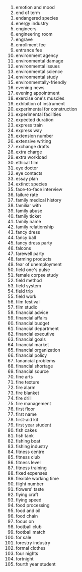 1. emotion and mood
2. end of term
3. endangered species
4. energy industry
5. engineers
6. engineering room
7. engrave
8. enrollment fee
9. entrance fee
10. environment agency
11. environmental damage
12. environmental issues
13. environmental science
14. environmental study
15. environmentally-friendly
16. evening news
17. evening appointment
18. exercise one's muscles
19. exhibition of instrument
20. experimental for construction
21. experimental facilities
22. expected duration
23. express train
24. express way
25. extension number
26. extensive writing
27. exchange drafts
28. extra charge
29. extra workload
30. ethical film
31. eye doctor
32. eye contacts
33. essay plan
34. extinct species
35. face-to-face interview
36. failure rate
37. family medical history
38. familiar with
39. family abuse
40. family ticket
41. family name
42. family relationship
43. fancy dress
44. fancy ball
45. fancy dress party
46. falcons
47. farewell party
48. farming products
49. fear of unemployment
50. field one's pulse
51. female corpse study
52. field method
53. field system
54. field trip
55. field work
56. film festival
57. film studio
58. financial advice
59. financial affairs
60. financial budget
61. financial department
62. financial executive
63. financial goals
64. financial market
65. financial organization
66. financial policy
67. fanancial problems
68. financial shortage
69. financial source
70. fine arts
71. fine texture
72. fire alarm
73. fire blanket
74. fire drill
75. fire management
76. first floor
77. first name
78. first-aid kit
79. first year student
80. fish cakes
81. fish tank
82. fishing boat
83. fishing industry
84. fitness centre
85. fitness club
86. fitness level
87. fitness training
88. fixed expenses
89. flexible working time
90. flight number
91. flowers' taste
92. flying craft
93. flying speed
94. food processing
95. food and oil
96. food chain
97. focus on
98. football club
99. football match
100. for sale
101. forestry industry
102. formal clothes
103. four nights
104. fortnight
105. fourth year student